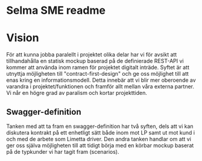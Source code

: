 # Selma SME readme

# Vision
För att kunna jobba paralellt i projektet olika delar har vi för avsikt att tillhandahålla en statisk mockup baserad på de definierade REST-API vi kommer att använda inom ramen för projektet digitalt inträde. Syftet är att utnyttja möjligheten till "contract-first-design" och ge oss möjlighet till att enas kring en informationsmodell. Detta innebär att vi blir mer oberoende av varandra i projektet/funktionen och framför allt mellan våra externa partner. Vi når en högre grad av paralism och kortar projekttiden.

## Swagger-definition
Tanken med att ta fram en swagger-definition har två syften, dels att vi kan diskutera kontrakt på ett enhetligt sätt både inom mot LP samt ut mot kund i och med de arbete som Limetta driver. Den andra tanken handlar om att vi ger oss själva möjligheten till att tidigt börja med en körbar mockup baserat på de typkunder vi har tagit fram (scenarios).

